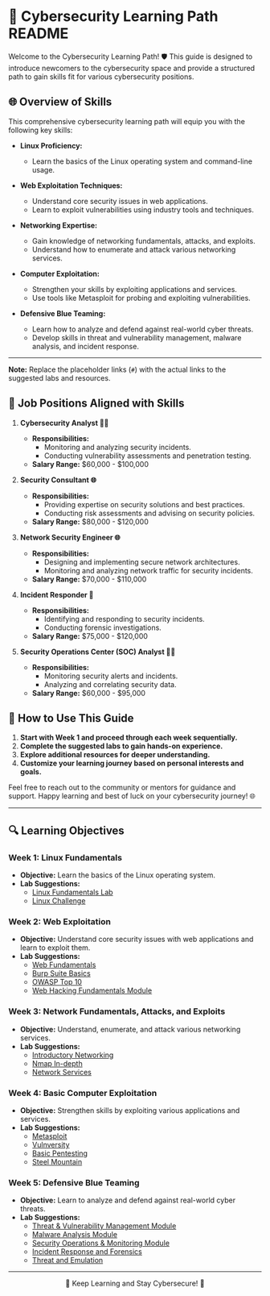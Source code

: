 # 🚀 Cybersecurity Learning Path README

Welcome to the Cybersecurity Learning Path! 🛡️ This guide is designed to introduce newcomers to the cybersecurity space and provide a structured path to gain skills fit for various cybersecurity positions.


## 🌐 Overview of Skills

This comprehensive cybersecurity learning path will equip you with the following key skills:

- **Linux Proficiency:**
  - Learn the basics of the Linux operating system and command-line usage.

- **Web Exploitation Techniques:**
  - Understand core security issues in web applications.
  - Learn to exploit vulnerabilities using industry tools and techniques.

- **Networking Expertise:**
  - Gain knowledge of networking fundamentals, attacks, and exploits.
  - Understand how to enumerate and attack various networking services.

- **Computer Exploitation:**
  - Strengthen your skills by exploiting applications and services.
  - Use tools like Metasploit for probing and exploiting vulnerabilities.

- **Defensive Blue Teaming:**
  - Learn how to analyze and defend against real-world cyber threats.
  - Develop skills in threat and vulnerability management, malware analysis, and incident response.

---

**Note:** Replace the placeholder links (`#`) with the actual links to the suggested labs and resources.

## 💼 Job Positions Aligned with Skills

1. **Cybersecurity Analyst 🕵️‍♂️**
   - **Responsibilities:**
     - Monitoring and analyzing security incidents.
     - Conducting vulnerability assessments and penetration testing.
   - **Salary Range:** $60,000 - $100,000

2. **Security Consultant 🌐**
   - **Responsibilities:**
     - Providing expertise on security solutions and best practices.
     - Conducting risk assessments and advising on security policies.
   - **Salary Range:** $80,000 - $120,000

3. **Network Security Engineer 🌐**
   - **Responsibilities:**
     - Designing and implementing secure network architectures.
     - Monitoring and analyzing network traffic for security incidents.
   - **Salary Range:** $70,000 - $110,000

4. **Incident Responder 🚨**
   - **Responsibilities:**
     - Identifying and responding to security incidents.
     - Conducting forensic investigations.
   - **Salary Range:** $75,000 - $120,000

5. **Security Operations Center (SOC) Analyst 👩‍💻**
   - **Responsibilities:**
     - Monitoring security alerts and incidents.
     - Analyzing and correlating security data.
   - **Salary Range:** $60,000 - $95,000
  

## 📖 How to Use This Guide

1. **Start with Week 1 and proceed through each week sequentially.**
2. **Complete the suggested labs to gain hands-on experience.**
3. **Explore additional resources for deeper understanding.**
4. **Customize your learning journey based on personal interests and goals.**

Feel free to reach out to the community or mentors for guidance and support. Happy learning and best of luck on your cybersecurity journey! 🌐

---

## 🔍 Learning Objectives

### Week 1: Linux Fundamentals
- **Objective:** Learn the basics of the Linux operating system.
- **Lab Suggestions:**
  - [Linux Fundamentals Lab](#)
  - [Linux Challenge](#)

### Week 2: Web Exploitation
- **Objective:** Understand core security issues with web applications and learn to exploit them.
- **Lab Suggestions:**
  - [Web Fundamentals](#)
  - [Burp Suite Basics](#)
  - [OWASP Top 10](#)
  - [Web Hacking Fundamentals Module](#)

### Week 3: Network Fundamentals, Attacks, and Exploits
- **Objective:** Understand, enumerate, and attack various networking services.
- **Lab Suggestions:**
  - [Introductory Networking](#)
  - [Nmap In-depth](#)
  - [Network Services](#)

### Week 4: Basic Computer Exploitation
- **Objective:** Strengthen skills by exploiting various applications and services.
- **Lab Suggestions:**
  - [Metasploit](#)
  - [Vulnversity](#)
  - [Basic Pentesting](#)
  - [Steel Mountain](#)

### Week 5: Defensive Blue Teaming
- **Objective:** Learn to analyze and defend against real-world cyber threats.
- **Lab Suggestions:**
  - [Threat & Vulnerability Management Module](#)
  - [Malware Analysis Module](#)
  - [Security Operations & Monitoring Module](#)
  - [Incident Response and Forensics](#)
  - [Threat and Emulation](#)



---

<p align="center">🔐 Keep Learning and Stay Cybersecure! 🔐</p>
